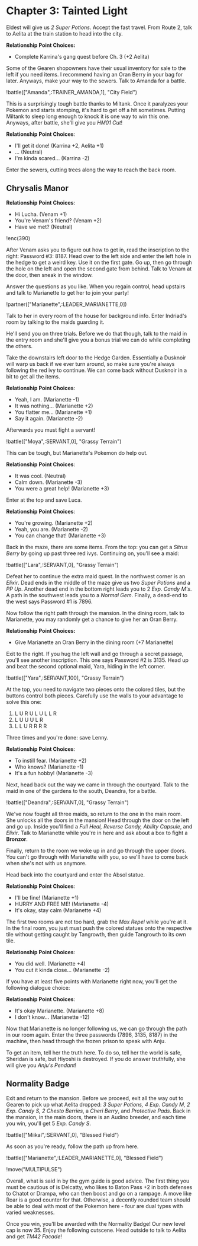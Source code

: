 # Chapter 3: Tainted Light

Eldest will give us *2 Super Potions*. Accept the fast travel. From Route 2, talk to Aelita at the train station to head into the city. 

**Relationship Point Choices:**
- Complete Karrina's gang quest before Ch. 3 (+2 Aelita)

Some of the Gearen shopowners have their usual inventory for sale to the left if you need items. I recommend having an Oran Berry in your bag for later. Anyways, make your way to the sewers. Talk to Amanda for a battle.

!battle(["Amanda",:TRAINER_AMANDA,1], "City Field")

This is a surprisingly tough battle thanks to Miltank. Once it paralyzes your Pokemon and starts stomping, it's hard to get off a hit sometimes. Putting Miltank to sleep long enough to knock it is one way to win this one. Anyways, after battle, she'll give you *HM01 Cut*!

**Relationship Point Choices**:
- I'll get it done! (Karrina +2, Aelita +1)
- ... (Neutral)
- I'm kinda scared... (Karrina -2)

Enter the sewers, cutting trees along the way to reach the back room.

## Chrysalis Manor

**Relationship Point Choices**:
- Hi Lucha. (Venam +1)
- You're Venam's friend? (Venam +2)
- Have we met? (Neutral)

!enc(390)

After Venam asks you to figure out how to get in, read the inscription to the right: Password #3: 8187. Head over to the left side and enter the left hole in the hedge to get a weird key. Use it on the first gate. Go up, then go through the hole on the left and open the second gate from behind. Talk to Venam at the door, then sneak in the window.

Answer the questions as you like. When you regain control, head upstairs and talk to Marianette to get her to join your party! 

!partner(["Marianette",:LEADER_MARIANETTE,0])

Talk to her in every room of the house for background info. Enter Indriad's room by talking to the maids guarding it.

He'll send you on three trials. Before we do that though, talk to the maid in the entry room and she'll give you a bonus trial we can do while completing the others.

Take the downstairs left door to the Hedge Garden. Essentially a Dusknoir will warp us back if we ever turn around, so make sure you're always following the red ivy to continue. We can come back without Dusknoir in a bit to get all the items.

**Relationship Point Choices**:
- Yeah, I am. (Marianette -1)
- It was nothing... (Marianette +2)
- You flatter me... (Marianette +1)
- Say it again. (Marianette -2)

Afterwards you must fight a servant!

!battle(["Moya",:SERVANT,0], "Grassy Terrain")

This can be tough, but Marianette's Pokemon do help out.

**Relationship Point Choices**:
- It was cool. (Neutral)
- Calm down. (Marianette -3)
- You were a great help! (Marianette +3)

Enter at the top and save Luca.

**Relationship Point Choices**:
- You're growing. (Marianette +2)
- Yeah, you are. (Marianette -2)
- You can change that! (Marianette +3)

Back in the maze, there are some items. From the top: you can get a *Sitrus Berry* by going up past three red ivys. Continuing on, you'll see a maid:

!battle(["Lara",:SERVANT,0], "Grassy Terrain")

Defeat her to continue the extra maid quest. In the northwest corner is an *Elixir*. Dead ends in the middle of the maze give us two *Super Potions* and a *PP Up*. Another dead end in the bottom right leads you to 2 *Exp. Candy M's*. A path in the southwest leads you to a *Normal Gem*. Finally, a dead-end to the west says Password #1 is 7896. 

Now follow the right path through the mansion. In the dining room, talk to Marianette, you may randomly get a chance to give her an Oran Berry.

**Relationship Point Choices:**
- Give Marianette an Oran Berry in the dining room (+7 Marianette)

Exit to the right. If you hug the left wall and go through a secret passage, you'll see another inscription. This one says Password #2 is 3135. Head up and beat the second optional maid, Yara, hiding in the left corner.

!battle(["Yara",:SERVANT,100], "Grassy Terrain")

At the top, you need to navigate two pieces onto the colored tiles, but the buttons control both pieces. Carefully use the walls to your advantage to solve this one: 

1) L U R U L U L L R
2) L U U U L R
3) L L U R R R R

Three times and you're done: save Lenny.

**Relationship Point Choices**:
- To instill fear. (Marianette +2)
- Who knows? (Marianette -1)
- It's a fun hobby! (Marianette -3)

Next, head back out the way we came in through the courtyard. Talk to the maid in one of the gardens to the south, Deandra, for a battle.

!battle(["Deandra",:SERVANT,0], "Grassy Terrain")

We've now fought all three maids, so return to the one in the main room. She unlocks all the doors in the mansion! Head through the door on the left and go up. Inside you'll find a *Full Heal, Reverse Candy, Ability Capsule*, and *Elixir*. Talk to Marianette while you're in here and ask about a box to fight a **Bronzor**. 

Finally, return to the room we woke up in and go through the upper doors. You can't go through with Marianette with you, so we'll have to come back when she's not with us anymore.

Head back into the courtyard and enter the Absol statue.

**Relationship Point Choices**:
- I'll be fine! (Marianette +1)
- HURRY AND FREE ME! (Marianette -4)
- It's okay, stay calm (Marianette +4)

The first two rooms are not too hard, grab the *Max Repel* while you're at it. In the final room, you just must push the colored statues onto the respective tile without getting caught by Tangrowth, then guide Tangrowth to its own tile.

**Relationship Point Choices**:
- You did well. (Marianette +4)
- You cut it kinda close... (Marianette -2)

If you have at least five points with Marianette right now, you'll get the following dialogue choice:

**Relationship Point Choices**:
- It's okay Marianette. (Marianette +8)
- I don't know... (Marianette -12)

Now that Marianette is no longer following us, we can go through the path in our room again. Enter the three passwords (7896, 3135, 8187) in the machine, then head through the frozen prison to speak with Anju.

To get an item, tell her the truth here. To do so, tell her the world is safe, Sheridan is safe, but Hiyoshi is destroyed. If you do answer truthfully, she will give you *Anju's Pendant*!

## Normality Badge

Exit and return to the mansion. Before we proceed, exit all the way out to Gearen to pick up what Aelita dropped: *3 Super Potions, 4 Exp. Candy M, 2 Exp. Candy S, 2 Chesto Berries*, a *Cheri Berry*, and *Protective Pads*. Back in the mansion, in the main doors, there is an Audino breeder, and each time you win, you'll get 5 *Exp. Candy S*.

!battle(["Miikal",:SERVANT,0], "Blessed Field")

As soon as you're ready, follow the path up from here.

!battle(["Marianette",:LEADER_MARIANETTE,0], "Blessed Field")

!move("MULTIPULSE")

Overall, what is said in by the gym guide is good advice. The first thing you must be cautious of is Delcatty, who likes to Baton Pass +2 in both defenses to Chatot or Drampa, who can then boost and go on a rampage. A move like Roar is a good counter for that. Otherwise, a decently rounded team should be able to deal with most of the Pokemon here - four are dual types with varied weaknesses.

Once you win, you'll be awarded with the Normality Badge! Our new level cap is now 35. Enjoy the following cutscene. Head outside to talk to Aelita and get *TM42 Facade*!